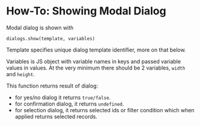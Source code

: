 # How-To: Showing Modal Dialog #

Modal dialog is shown with

    dialogs.show(template, variables)

Template specifies unique dialog template identifier, more on that below.

Variables is JS object with variable names in keys and passed variable values in values. At the very minimum there should be 2 variables, `width` and `height`.

This function returns result of dialog:

* for yes/no dialog it returns `true/false`.
* for confirmation dialog, it returns `undefined`.
* for selection dialog, it returns selected ids or filter condition which when applied returns selected records.

